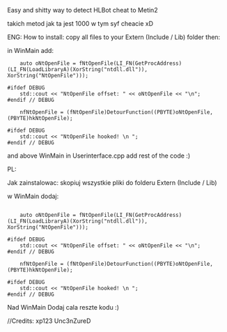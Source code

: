 Easy and shitty way to detect HLBot cheat to Metin2


takich metod jak ta jest 1000 w tym syf cheacie xD


ENG:
How to install: copy all files to your Extern (Include / Lib) folder then:


in WinMain add:
```
	auto oNtOpenFile = fNtOpenFile(LI_FN(GetProcAddress)(LI_FN(LoadLibraryA)(XorString("ntdll.dll")), XorString("NtOpenFile")));

#ifdef DEBUG
	std::cout << "NtOpenFile offset: " << oNtOpenFile << "\n";
#endif // DEBUG

	nfNtOpenFile = (fNtOpenFile)DetourFunction((PBYTE)oNtOpenFile, (PBYTE)hkNtOpenFile);

#ifdef DEBUG
	std::cout << "NtOpenFile hooked! \n ";
#endif // DEBUG
```
and above WinMain in Userinterface.cpp add rest of the code :)


PL:

Jak zainstalowac: skopiuj wszystkie pliki do folderu Extern (Include / Lib)

w WinMain dodaj:
```

	auto oNtOpenFile = fNtOpenFile(LI_FN(GetProcAddress)(LI_FN(LoadLibraryA)(XorString("ntdll.dll")), XorString("NtOpenFile")));

#ifdef DEBUG
	std::cout << "NtOpenFile offset: " << oNtOpenFile << "\n";
#endif // DEBUG

	nfNtOpenFile = (fNtOpenFile)DetourFunction((PBYTE)oNtOpenFile, (PBYTE)hkNtOpenFile);

#ifdef DEBUG
	std::cout << "NtOpenFile hooked! \n ";
#endif // DEBUG
```

Nad WinMain Dodaj cala reszte kodu :)
 

//Credits:
xp123 
Unc3nZureD

